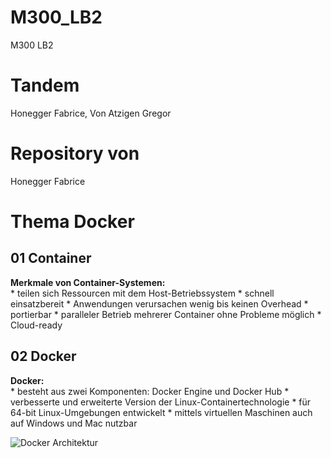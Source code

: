 # M300_LB2
M300 LB2
# Tandem
Honegger Fabrice, Von Atzigen Gregor
# Repository von
Honegger Fabrice

# Thema Docker
## 01 Container
**Merkmale von Container-Systemen:** <br>
    * teilen sich Ressourcen mit dem Host-Betriebssystem
    * schnell einsatzbereit
    * Anwendungen verursachen wenig bis keinen Overhead
    * portierbar
    * paralleler Betrieb mehrerer Container ohne Probleme möglich
    * Cloud-ready

## 02 Docker
**Docker:** <br>
    * besteht aus zwei Komponenten: Docker Engine und Docker Hub
    * verbesserte und erweiterte Version der Linux-Containertechnologie
    * für 64-bit Linux-Umgebungen entwickelt
    * mittels virtuellen Maschinen auch auf Windows und Mac nutzbar

![](http://iotkit.mc-b.ch/tbz/M300V3/html/40-Container/images/DockerArchitektur.png  "Docker Architektur") 